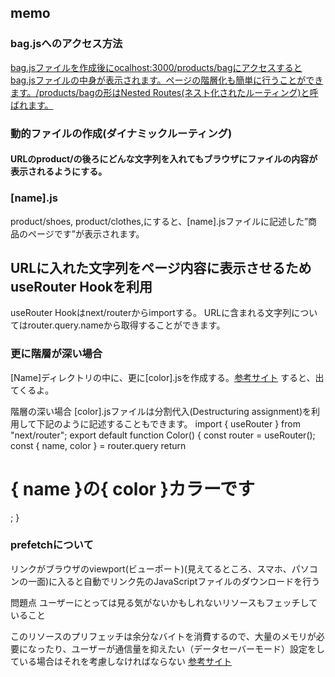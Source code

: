 ## memo
### bag.jsへのアクセス方法

[bag.jsファイルを作成後にocalhost:3000/products/bagにアクセスするとbag.jsファイルの中身が表示されます。ページの階層化も簡単に行うことができます。/products/bagの形はNested Routes(ネスト化されたルーティング)と呼ばれます。](http://localhost:3000/product/bag)


### 動的ファイルの作成(ダイナミックルーティング)
#### URLのproduct/の後ろにどんな文字列を入れてもブラウザにファイルの内容が表示されるようにする。

### [name].js
product/shoes, product/clothes,にすると、[name].jsファイルに記述した”商品のページです”が表示されます。

## URLに入れた文字列をページ内容に表示させるためuseRouter Hookを利用
useRouter Hookはnext/routerからimportする。
URLに含まれる文字列についてはrouter.query.nameから取得することができます。

### 更に階層が深い場合
[Name]ディレクトリの中に、更に[color].jsを作成する。[参考サイト](http://localhost:3000/product/shoues/red)
すると、出てくるよ。

階層の深い場合
[color].jsファイルは分割代入(Destructuring assignment)を利用して下記のように記述することもできます。
import { useRouter } from "next/router";
export default function Color() {
  const router = useRouter();
  const { name, color } = router.query
  return <h1>{ name }の{ color }カラーです</h1>;
}

### prefetchについて
リンクがブラウザのviewport(ビューポート)(見えてるところ、スマホ、パソコンの一面)に入ると自動でリンク先のJavaScriptファイルのダウンロードを行う

問題点
ユーザーにとっては見る気がないかもしれないリソースもフェッチしていること

このリソースのプリフェッチは余分なバイトを消費するので、大量のメモリが必要になったり、ユーザーが通信量を抑えたい（データセーバーモード）設定をしている場合はそれを考慮しなければならない
[参考サイト](https://uga-box.hatenablog.com/entry/2022/02/08/000000)